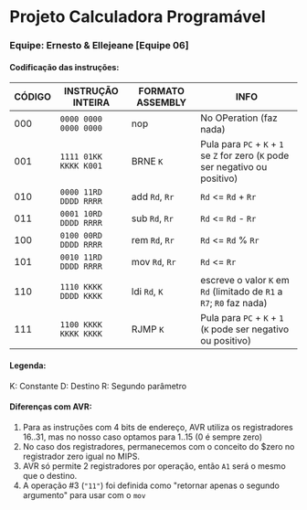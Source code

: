 # Projeto Calculadora Programável
### Equipe: Ernesto & Ellejeane [Equipe 06]

#### Codificação das instruções:

CÓDIGO | INSTRUÇÃO INTEIRA | FORMATO ASSEMBLY | INFO
-- | -- | -- | --
000 | `0000 0000 0000 0000` | nop | No OPeration (faz nada)
001 | `1111 01KK KKKK K001` | BRNE `K` | Pula para `PC` + `K` + `1` se `Z` for zero (`K` pode ser negativo ou positivo)
010 | `0000 11RD DDDD RRRR` | add `Rd`, `Rr` | `Rd` <= `Rd` + `Rr`
011 | `0001 10RD DDDD RRRR` | sub `Rd`, `Rr` | `Rd` <= `Rd` - `Rr`
100 | `0100 00RD DDDD RRRR` | rem `Rd`, `Rr` | `Rd` <= `Rd` % `Rr`
101 | `0010 11RD DDDD RRRR` | mov `Rd`, `Rr` | `Rd` <= `Rr`
110 | `1110 KKKK DDDD KKKK` | ldi `Rd`, `K` | escreve o valor `K` em `Rd` (limitado de `R1` a `R7`; `R0` faz nada)
111 | `1100 KKKK KKKK KKKK` | RJMP `K` | Pula para `PC` + `K` + `1` (`K` pode ser negativo ou positivo)

#### Legenda:
K: Constante 
D: Destino
R: Segundo parâmetro

#### Diferenças com AVR:
1. Para as instruções com 4 bits de endereço, AVR utiliza os registradores 16..31, mas no nosso caso optamos para 1..15 (0 é sempre zero)
2. No caso dos registradores, permanecemos com o conceito do $zero no registrador zero igual no MIPS.
3. AVR só permite 2 registradores por operação, então `A1` será o mesmo que o destino.
4. A operação #3 (`"11"`) foi definida como "retornar apenas o segundo argumento" para usar com o `mov`
